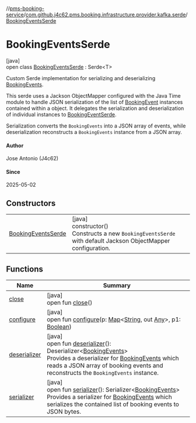 //[pms-booking-service](../../../index.md)/[com.github.j4c62.pms.booking.infrastructure.provider.kafka.serde](../index.md)/[BookingEventsSerde](index.md)

# BookingEventsSerde

[java]\
open class [BookingEventsSerde](index.md) : Serde&lt;T&gt; 

Custom Serde implementation for serializing and deserializing [BookingEvents](../../com.github.j4c62.pms.booking.domain.aggregate.vo/-booking-events/index.md). 

This serde uses a Jackson ObjectMapper configured with the Java Time module to handle JSON serialization of the list of [BookingEvent](../../com.github.j4c62.pms.booking.domain.aggregate.event/-booking-event/index.md) instances contained within a  object. It delegates the serialization and deserialization of individual  instances to [BookingEventSerde](../-booking-event-serde/index.md). 

Serialization converts the `BookingEvents` into a JSON array of events, while deserialization reconstructs a `BookingEvents` instance from a JSON array.

#### Author

Jose Antonio (J4c62)

#### Since

2025-05-02

## Constructors

| | |
|---|---|
| [BookingEventsSerde](-booking-events-serde.md) | [java]<br>constructor()<br>Constructs a new `BookingEventsSerde` with default Jackson ObjectMapper configuration. |

## Functions

| Name | Summary |
|---|---|
| [close](index.md#-1953835945%2FFunctions%2F-1170581573) | [java]<br>open fun [close](index.md#-1953835945%2FFunctions%2F-1170581573)() |
| [configure](index.md#2083171214%2FFunctions%2F-1170581573) | [java]<br>open fun [configure](index.md#2083171214%2FFunctions%2F-1170581573)(p: [Map](https://docs.oracle.com/en/java/javase/23/docs/api/java.base/java/util/Map.html)&lt;[String](https://docs.oracle.com/en/java/javase/23/docs/api/java.base/java/lang/String.html), out [Any](https://kotlinlang.org/api/core/kotlin-stdlib/kotlin/-any/index.html)&gt;, p1: [Boolean](https://kotlinlang.org/api/core/kotlin-stdlib/kotlin/-boolean/index.html)) |
| [deserializer](deserializer.md) | [java]<br>open fun [deserializer](deserializer.md)(): Deserializer&lt;[BookingEvents](../../com.github.j4c62.pms.booking.domain.aggregate.vo/-booking-events/index.md)&gt;<br>Provides a deserializer for [BookingEvents](../../com.github.j4c62.pms.booking.domain.aggregate.vo/-booking-events/index.md) which reads a JSON array of booking events and reconstructs the `BookingEvents` instance. |
| [serializer](serializer.md) | [java]<br>open fun [serializer](serializer.md)(): Serializer&lt;[BookingEvents](../../com.github.j4c62.pms.booking.domain.aggregate.vo/-booking-events/index.md)&gt;<br>Provides a serializer for [BookingEvents](../../com.github.j4c62.pms.booking.domain.aggregate.vo/-booking-events/index.md) which serializes the contained list of booking events to JSON bytes. |